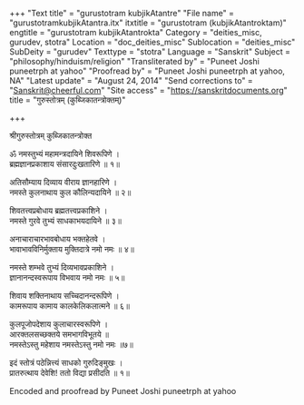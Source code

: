 +++
"Text title" = "gurustotram kubjikAtantre"
"File name" = "gurustotramkubjikAtantra.itx"
itxtitle = "gurustotram (kubjikAtantroktam)"
engtitle = "gurustotram kubjikAtantrokta"
Category = "deities_misc, gurudev, stotra"
Location = "doc_deities_misc"
Sublocation = "deities_misc"
SubDeity = "gurudev"
Texttype = "stotra"
Language = "Sanskrit"
Subject = "philosophy/hinduism/religion"
"Transliterated by" = "Puneet Joshi puneetrph at yahoo"
"Proofread by" = "Puneet Joshi puneetrph at yahoo, NA"
"Latest update" = "August 24, 2014"
"Send corrections to" = "Sanskrit@cheerful.com"
"Site access" = "https://sanskritdocuments.org"
title = "गुरुस्तोत्रम् (कुब्जिकातन्त्रोक्तम्)"

+++
  
 श्रीगुरुस्तोत्रम् कुब्जिकातन्त्रोक्त   
  
ॐ नमस्तुभ्यं महामन्त्रदायिने शिवरूपिणे ।  
ब्रह्मज्ञानप्रकाशाय संसारदुःखतारिणे ॥ १॥  
  
अतिसौम्याय दिव्याय वीराय ज्ञानहारिणे ।  
नमस्ते कुलनाथाय कुल कौलिन्यदायिने ॥ २॥  
  
शिवतत्त्वप्रबोधाय ब्रह्मतत्त्वप्रकाशिने ।  
नमस्ते गुरवे तुभ्यं साधकाभयदायिने ॥ ३॥  
  
अनाचाराचारभावबोधाय भक्तहेतवे ।  
भावाभावविनिर्मुक्ताय मुक्तिदात्रे नमो नमः ॥ ४॥  
  
नमस्ते शम्भवे तुभ्यं दिव्यभावप्रकाशिने ।  
ज्ञानानन्दस्वरूपाय विभवाय नमो नमः ॥ ५॥  
  
शिवाय शक्तिनाथाय सच्चिदानन्दरूपिणे ।  
कामरूपाय कामाय कालकेलिकलात्मने ॥ ६॥  
  
कुलपूजोपदेशाय कुलाचारस्वरूपिणे ।  
आरक्तलसच्छक्तये समभागविभूतये ॥    
नमस्तेऽस्तु महेशाय नमस्तेऽस्तु नमो नमः ॥७॥  
  
इदं स्तोत्रं पठेन्नित्त्यं साधको गुरुदिङ्मुखः ।  
प्रातरुत्थाय देवेशि!  ततो विद्या प्रसीदति ॥ १॥  
  
  
  
  
  
Encoded and proofread by Puneet Joshi puneetrph at yahoo  
  
